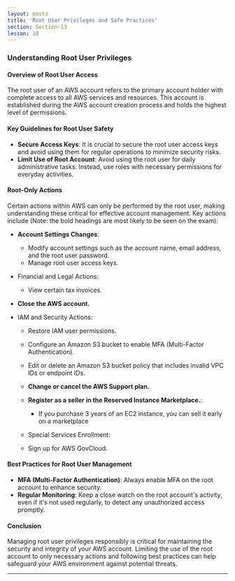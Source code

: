 ```yaml
---
layout: posts
title: 'Root User Privileges and Safe Practices'
section: Section-13
lesson: 18
---
```


### Understanding Root User Privileges

#### Overview of Root User Access

The root user of an AWS account refers to the primary account holder with complete access to all AWS services and resources. This account is established during the AWS account creation process and holds the highest level of permissions.

#### Key Guidelines for Root User Safety

- **Secure Access Keys**: It is crucial to secure the root user access keys and avoid using them for regular operations to minimize security risks.
- **Limit Use of Root Account**: Avoid using the root user for daily administrative tasks. Instead, use roles with necessary permissions for everyday activities.

#### Root-Only Actions

Certain actions within AWS can only be performed by the root user, making understanding these critical for effective account management. Key actions include (Note: the bold headings are most likely to be seen on the exam):

- **Account Settings Changes**:

  - Modify account settings such as the account name, email address, and the root user password.
  - Manage root user access keys.

- Financial and Legal Actions:

  - View certain tax invoices.

- **Close the AWS account.**

- IAM and Security Actions:

  - Restore IAM user permissions.
  - Configure an Amazon S3 bucket to enable MFA (Multi-Factor Authentication).
  - Edit or delete an Amazon S3 bucket policy that includes invalid VPC IDs or endpoint IDs.

  - **Change or cancel the AWS Support plan.**
  - **Register as a seller in the Reserved Instance Marketplace.**:

    - If you purchase 3 years of an EC2 instance, you can sell it early on a marketplace

  - Special Services Enrollment:
  - Sign up for AWS GovCloud.

#### Best Practices for Root User Management

- **MFA (Multi-Factor Authentication)**: Always enable MFA on the root account to enhance security.
- **Regular Monitoring**: Keep a close watch on the root account's activity, even if it's not used regularly, to detect any unauthorized access promptly.

#### Conclusion

Managing root user privileges responsibly is critical for maintaining the security and integrity of your AWS account. Limiting the use of the root account to only necessary actions and following best practices can help safeguard your AWS environment against potential threats.

---
